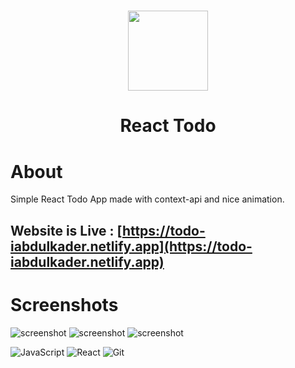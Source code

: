 <div align="center"><h1> <img src=https://telegra.ph/file/8f8ca161ba4169aafe87a.jpg width="128px"/> </h1> </div>
<div align="center"><h1> React Todo </h1> </div>



# About
Simple React Todo App made with context-api and nice animation.

## Website is Live : [https://todo-iabdulkader.netlify.app](https://todo-iabdulkader.netlify.app)

# Screenshots
![screenshot](https://telegra.ph/file/8f8ca161ba4169aafe87a.jpg)
![screenshot](https://telegra.ph/file/b249a4cac23ef78d402ec.jpg)
![screenshot](https://telegra.ph/file/f1db7a9cfa2f0dd52208d.jpg)

![JavaScript](https://img.shields.io/badge/javascript-%23323330.svg?style=for-the-badge&logo=javascript&logoColor=%23F7DF1E)
![React](https://img.shields.io/badge/react-%2320232a.svg?style=for-the-badge&logo=react&logoColor=%2361DAFB)
![Git](https://img.shields.io/badge/git-%23F05033.svg?style=for-the-badge&logo=git&logoColor=white)
